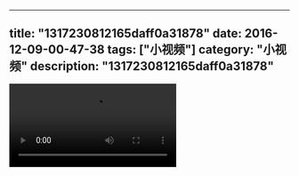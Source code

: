 
---
title: "1317230812165daff0a31878"
date: 2016-12-09-00-47-38
tags: ["小视频"]
category: "小视频"
description: "1317230812165daff0a31878"
---
<video src="http://ohtsqip0g.bkt.clouddn.com/1317230812165daff0a31878.mp4" controls="controls"></video>
